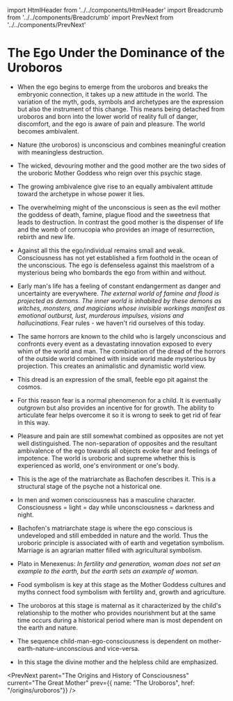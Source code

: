 import HtmlHeader from '../../components/HtmlHeader'
import Breadcrumb from '../../components/Breadcrumb'
import PrevNext from '../../components/PrevNext'

<HtmlHeader title="Notes on The Origins and History of Consciousness: The Great Mother" />
<Breadcrumb parent={{name: "The Origins and History of Consciousness", href: "/origins"}} />

# The Ego Under the Dominance of the Uroboros

* When the ego begins to emerge from the uroboros and breaks the embryonic
  connection, it takes up a new attitude in the world. The variation of
  the myth, gods, symbols and archetypes are the expression but also the
  instrument of this change.  This means being detached from uroboros and
  born into the lower world of reality full of danger, discomfort, and the
  ego is aware of pain and pleasure. The world becomes ambivalent. 
 
* Nature (the uroboros) is unconscious and combines meaningful creation
  with meaningless destruction.

* The wicked, devouring mother and the good mother are the two sides of
  the uroboric Mother Goddess who reign over this psychic stage.

* The growing ambivalence give rise to an equally ambivalent attitude
  toward the archetype in whose power it lies.

* The overwhelming might of the unconscious is seen as the evil mother
  the goddess of death, famine, plague flood and the sweetness that leads
  to destruction.  In contrast the good mother is the dispenser of life
  and the womb of cornucopia who provides an image of resurrection, rebirth
  and new life.

* Against all this the ego/individual remains small and weak.
  Consciousness has not yet established a firm foothold in the ocean of
  the unconscious. The ego is defenseless against this maelstrom of
  a mysterious being who bombards the ego from within and without.

* Early man's life has a feeling of constant endangerment as danger and
  uncertainty are everywhere. *The external world of famine and flood is
  projected as demons. The inner world is inhabited by these demons as
  witches, monsters, and magicians whose invisible workings manifest as
  emotional outburst, lust, murderous impulses, visions and
  hallucinations.* Fear rules - we haven't rid ourselves of this today.

* The same horrors are known to the child who is largely unconscious and
  confronts every event as a devastating innovation exposed to every whim
  of the world and man.  The combination of the dread of the horrors of
  the outside world combined with inside world made mysterious by
  projection. This creates an animalistic and dynamistic world view.

* This dread is an expression of the small, feeble ego pit against the
  cosmos.

* For this reason fear is a normal phenomenon for a child. It is
  eventually outgrown but also provides an incentive for for growth. The ability to articulate fear helps overcome it so it is wrong to seek to
  get rid of fear in this way.

* Pleasure and pain are still somewhat combined as opposites are not yet
  well distinguished. The non-separation of opposites and the resultant
  ambivalence of the ego towards all objects evoke fear and feelings of
  impotence. The world is uroboric and supreme whether this is experienced
  as world, one's environment or one's body.

* This is the age of the matriarchate as Bachofen describes it. This is
  a structural stage of the psyche not a historical one. 

* In men and women consciousness has a masculine character. Consciousness
  = light = day  while unconsciousness = darkness and night.

* Bachofen's matriarchate stage is where the ego conscious is undeveloped
  and still embedded in nature and the world. Thus the uroboric principle
  is associated with of earth and vegetation symbolism. Marriage is an
  agrarian matter filled with agricultural symbolism.

* Plato in Menexenus: *In fertility and generation, woman does not set an
  example to the earth, but the earth sets an example of woman.*

* Food symbolism is key at this stage as the Mother Goddess cultures and
  myths connect food symbolism with fertility and, growth and agriculture.
  
* The uroboros at this stage is maternal as it characterized by the
  child's relationship to the mother who provides nourishment but at the
  same time occurs during a historical period where man is most dependent
  on the earth and nature. 

* The sequence child-man-ego-consciousness is dependent on
  mother-earth-nature-unconscious and vice-versa. 

* In this stage the divine mother and the helpless child are emphasized.


<PrevNext parent="The Origins and History of Consciousness" current="The Great
Mother" prev={{ name: "The Uroboros", href: "/origins/uroboros"}} />
